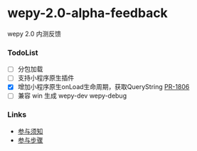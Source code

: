 # wepy-2.0-alpha-feedback
wepy 2.0 内测反馈

### TodoList
- [ ] 分包加载
- [ ] 支持小程序原生插件
- [x] 增加小程序原生onLoad生命周期，获取QueryString [PR-1806](https://github.com/Tencent/wepy/pull/1806)
- [ ] 兼容 win 生成 wepy-dev wepy-debug

### Links
- [参与须知](https://github.com/dlhandsome/wepy-2.0-alpha-feedback/wiki/WePY-2.0-%E5%86%85%E6%B5%8B%E6%8B%9B%E5%8B%9F)
- [参与步骤](https://github.com/dlhandsome/wepy-2.0-alpha-feedback/wiki/WePY-2.0-%E5%86%85%E6%B5%8B%E6%AD%A5%E9%AA%A4)
